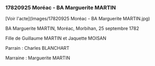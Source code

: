 ### 17820925 Moréac - BA Marguerite MARTIN

[Voir l'acte](Images/17820925 Moréac - BA Marguerite MARTIN.jpg)

BA Marguerite MARTIN, Moréac, Morbihan, 25 septembre 1782

Fille de Guillaume MARTIN et Jaquette MOISAN

Parrain : Charles BLANCHART

Marraine : Marguerite MARTIN